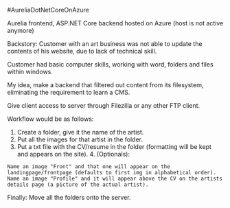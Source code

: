 #AureliaDotNetCoreOnAzure

Aurelia frontend, ASP.NET Core backend hosted on Azure (host is not active anymore)

Backstory: Customer with an art business was not able to update the contents of his website, due to lack of technical skill.

Customer had basic computer skills, working with word, folders and files within windows.

My idea, make a backend that filtered out content from its filesystem, eliminating the requirement to learn a CMS.

Give client access to server through Filezilla or any other FTP client.

Workflow would be as follows: 
  1. Create a folder, give it the name of the artist.
  2. Put all the images for that artist in the folder.
  3. Put a txt file with the CV/resume in the folder (formatting will be kept and appears on the site).
    4. (Optionals):
    
    Name an image "Front" and that one will appear on the landingpage/frontpage (defaults to first img in alphabetical order).
    Name an image "Profile" and it will appear above the CV on the artists details page (a picture of the actual artist).
    
Finally: Move all the folders onto the server.
